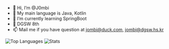 - 👋 Hi, I’m @J0mbi
- 👀 My main language is Java, Kotlin
- 🌱 I’m currently learning SpringBoot
- 💞️ DGSW 8th
- 📫 Mail me if you have question at jombi@duck.com, jombi@dgsw.hs.kr

<p align=left><img src="https://github-readme-stats.vercel.app/api/top-langs/?username=J0mbi&amp;theme=radical"
        alt="Top Languages">
        <img src="https://github-readme-stats.vercel.app/api?username=J0mbi&amp;show_icons=true&amp;theme=radical"
        alt="Stats"></p>
